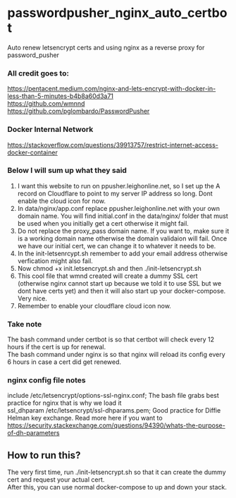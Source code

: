 # passwordpusher_nginx_auto_certbot
Auto renew letsencrypt certs and using nginx as a reverse proxy for password_pusher

### All credit goes to:
https://pentacent.medium.com/nginx-and-lets-encrypt-with-docker-in-less-than-5-minutes-b4b8a60d3a71  
https://github.com/wmnnd  
https://github.com/pglombardo/PasswordPusher  

### Docker Internal Network
https://stackoverflow.com/questions/39913757/restrict-internet-access-docker-container  

### Below I will sum up what they said
1. I want this website to run on ppusher.leighonline.net, so I set up the A record on Cloudflare to point to my server IP address so long. Dont enable the cloud icon for now.  
2. In data/nginx/app.conf replace ppusher.leighonline.net with your own domain name. You will find initial.conf in the data/nginx/ folder that must be used when you initially get a cert otherwise it might fail.  
3. Do not replace the proxy_pass domain name. If you want to, make sure it is a working domain name otherwise the domain validaion will fail. Once we have our initial cert, we can change it to whatever it needs to be.  
4. In the init-letsenrcypt.sh remember to add your email address otherwise verfication might also fail.  
5. Now chmod +x init.letsencrypt.sh and then ./init-letsencrypt.sh  
6. This cool file that wmnd created will create a dummy SSL cert (otherwise nginx cannot start up because we told it to use SSL but we dont have certs yet) and then it will also start up your docker-compose. Very nice.  
7. Remember to enable your cloudflare cloud icon now.  

### Take note
The bash command under certbot is so that certbot will check every 12 hours if the cert is up for renewal.  
The bash command under nginx is so that nginx will reload its config every 6 hours in case a cert did get renewed.  

### nginx config file notes
include /etc/letsencrypt/options-ssl-nginx.conf;  The bash file grabs best practice for nginx that is why we load it  
ssl_dhparam /etc/letsencrypt/ssl-dhparams.pem;  Good practice for Diffie Helman key exchange. Read more here if you want to https://security.stackexchange.com/questions/94390/whats-the-purpose-of-dh-parameters


## How to run this?
The very first time, run ./init-letsencrypt.sh so that it can create the dummy cert and request your actual cert.  
After this, you can use normal docker-compose to up and down your stack.  



